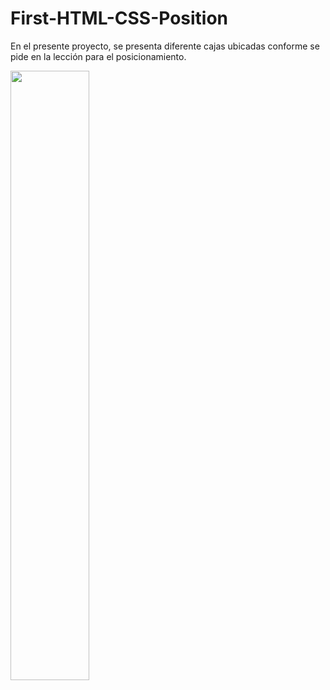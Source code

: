 # First-HTML-CSS-Position
En el presente proyecto, se presenta diferente cajas ubicadas conforme se pide en la lección para el posicionamiento.


[<img src="https://img.youtube.com/vi/eBOwOIH4kMc/maxresdefault.jpg" width="50%">](https://youtu.be/eBOwOIH4kMc)
